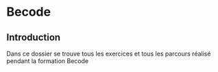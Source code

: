 # Becode

## Introduction 

Dans ce dossier se trouve tous les exercices et tous les parcours réalisé pendant la formation Becode 

